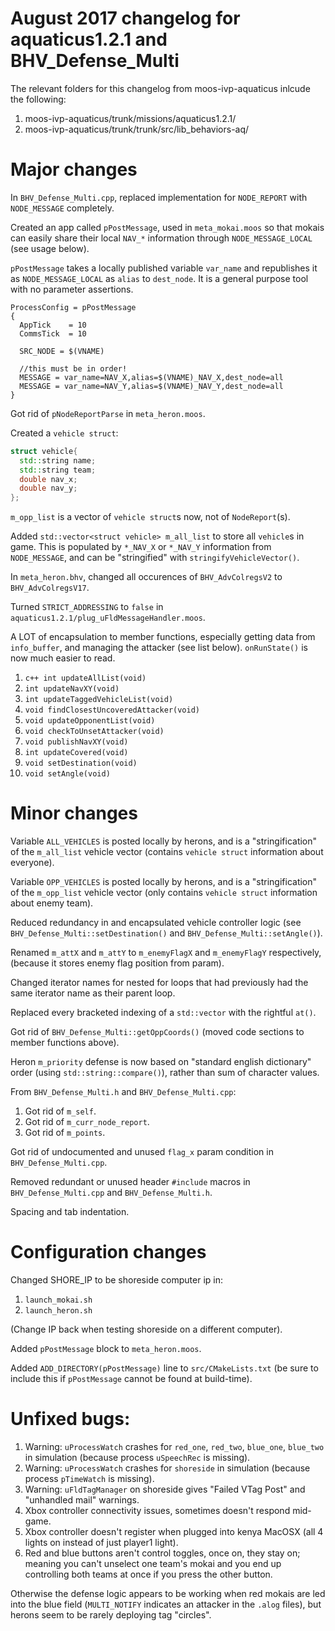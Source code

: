 # August 2017 changelog for aquaticus1.2.1 and BHV_Defense_Multi

The relevant folders for this changelog from moos-ivp-aquaticus inlcude the following:

1. moos-ivp-aquaticus/trunk/missions/aquaticus1.2.1/
1. moos-ivp-aquaticus/trunk/trunk/src/lib_behaviors-aq/

# Major changes

In `BHV_Defense_Multi.cpp`, replaced implementation for `NODE_REPORT` with `NODE_MESSAGE` completely.

Created an app called `pPostMessage`, used in `meta_mokai.moos` so that mokais can easily share their local `NAV_*` information through `NODE_MESSAGE_LOCAL` (see usage below).

`pPostMessage` takes a locally published variable `var_name` and republishes it as `NODE_MESSAGE_LOCAL` as `alias` to `dest_node`. It is a general purpose tool with no parameter assertions.

```
ProcessConfig = pPostMessage
{
  AppTick    = 10
  CommsTick  = 10

  SRC_NODE = $(VNAME)

  //this must be in order!
  MESSAGE = var_name=NAV_X,alias=$(VNAME)_NAV_X,dest_node=all
  MESSAGE = var_name=NAV_Y,alias=$(VNAME)_NAV_Y,dest_node=all
}
```

Got rid of `pNodeReportParse` in `meta_heron.moos`.

Created a `vehicle struct`: 

```c++
struct vehicle{
  std::string name;
  std::string team;
  double nav_x;
  double nav_y;
};
```

`m_opp_list` is a vector of `vehicle struct`s now, not of `NodeReport`(s).

Added `std::vector<struct vehicle> m_all_list` to store all `vehicle`s in game. This is populated by `*_NAV_X` or `*_NAV_Y` information from `NODE_MESSAGE`, and can be "stringified" with `stringifyVehicleVector()`.

In `meta_heron.bhv`, changed all occurences of `BHV_AdvColregsV2` to `BHV_AdvColregsV17`.

Turned `STRICT_ADDRESSING` to `false` in `aquaticus1.2.1/plug_uFldMessageHandler.moos`.

A LOT of encapsulation to member functions, especially getting data from `info_buffer`, and managing the attacker (see list below). `onRunState()` is now much easier to read.
	
1. ```c++ int updateAllList(void)```
1. `int updateNavXY(void)`
1. `int updateTaggedVehicleList(void)`
1. `void findClosestUncoveredAttacker(void)`
1. `void updateOpponentList(void)`
1. `void checkToUnsetAttacker(void)`
1. `void publishNavXY(void)`
1. `int updateCovered(void)`
1. `void setDestination(void)`
1. `void setAngle(void)`

# Minor changes

Variable `ALL_VEHICLES` is posted locally by herons, and is a "stringification" of the `m_all_list` vehicle vector (contains `vehicle struct` information about everyone).

Variable `OPP_VEHICLES` is posted locally by herons, and is a "stringification" of the `m_opp_list` vehicle vector (only contains `vehicle struct` information about enemy team).

Reduced redundancy in and encapsulated vehicle controller logic (see `BHV_Defense_Multi::setDestination()` and `BHV_Defense_Multi::setAngle()`).

Renamed `m_attX` and `m_attY` to `m_enemyFlagX` and `m_enemyFlagY` respectively, (because it stores enemy flag position from param).

Changed iterator names for nested for loops that had previously had the same iterator name as their parent loop.

Replaced every bracketed indexing of a `std::vector` with the rightful `at()`.

Got rid of `BHV_Defense_Multi::getOppCoords()` (moved code sections to member functions above).

Heron `m_priority` defense is now based on "standard english dictionary" order (using `std::string::compare()`), rather than sum of character values.

From `BHV_Defense_Multi.h` and `BHV_Defense_Multi.cpp`:

1. Got rid of `m_self`.
1. Got rid of `m_curr_node_report`.
1. Got rid of `m_points`.

Got rid of undocumented and unused `flag_x` param condition in `BHV_Defense_Multi.cpp`.

Removed redundant or unused header `#include` macros in `BHV_Defense_Multi.cpp` and `BHV_Defense_Multi.h`.

Spacing and tab indentation.

# Configuration changes

Changed SHORE_IP to be shoreside computer ip in:

1. `launch_mokai.sh`
1. `launch_heron.sh`

(Change IP back when testing shoreside on a different computer).

Added `pPostMessage` block to `meta_heron.moos`.

Added `ADD_DIRECTORY(pPostMessage)` line to `src/CMakeLists.txt` (be sure to include this if `pPostMessage` cannot be found at build-time).

# Unfixed bugs:

1. Warning: `uProcessWatch` crashes for `red_one`, `red_two`, `blue_one`, `blue_two` in simulation (because process `uSpeechRec` is missing).
1. Warning: `uProcessWatch` crashes for `shoreside` in simulation (because process `pTimeWatch` is missing).
1. Warning: `uFldTagManager` on shoreside gives "Failed VTag Post" and "unhandled mail" warnings. 
1. Xbox controller connectivity issues, sometimes doesn't respond mid-game.
1. Xbox controller doesn't register when plugged into kenya MacOSX (all 4 lights on instead of just player1 light).
1. Red and blue buttons aren't control toggles, once on, they stay on; meaning you can't unselect one team's mokai and you end up controlling both teams at once if you press the other button.

Otherwise the defense logic appears to be working when red mokais are led into the blue field (`MULTI_NOTIFY` indicates an attacker in the `.alog` files), but herons seem to be rarely deploying tag "circles".
